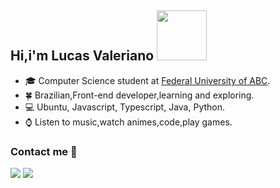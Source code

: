  ##  Hi,i'm Lucas Valeriano <img src="https://media.giphy.com/media/QXhSr6NDR4F5t69GL8/giphy.gif" height="80px" width="80px">


- :mortar_board: Computer Science student at [Federal University of ABC](https://www.ufabc.edu.br/).
- :four_leaf_clover: Brazilian,Front-end developer,learning and exploring.
- :computer: Ubuntu, Javascript, Typescript, Java, Python.
- :watch: Listen to music,watch animes,code,play games.

### Contact me :speech_balloon:
<a href="https://www.linkedin.com/in/valeriano/"><img src="https://img.shields.io/badge/linkedin-%230077B5.svg?&style=for-the-badge&logo=linkedin&logoColor=white"></a> <a href="https://discord.com/channels/@me/689507226741768250"><img src="https://img.shields.io/badge/discord-%237289DA.svg?&style=for-the-badge&logo=discord&logoColor=white"></a>
